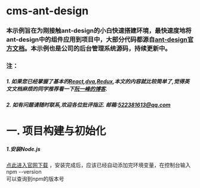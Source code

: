 # cms-ant-design
### 本示例旨在为刚接触ant-design的小白快速搭建环境，最快速度地将ant-design中的组件应用到项目中，大部分代码都源自[ant-design官方文档](https://ant.design/docs/react/introduce-cn)。本示例也是公司的后台管理系统源码，持续更新中。
### 注：
##### 1.  如果您已经掌握了基本的[React](https://facebook.github.io/react/docs/hello-world.html),[dva](https://github.com/dvajs/dva),[Redux](http://redux.js.org),本文的内容就比较简单了,觉得英文文档麻烦的同学推荐看一下[阮一峰的博客](http://www.ruanyifeng.com/blog/archives.html).
##### 2.  如有问题请随时联系,欢迎各位批评指正. 邮箱:522381613@qq.com

# 一. 项目构建与初始化

##### 1.安装Node.js  
[点此进入官网下载](https://nodejs.org/en/) ，安装完成后，应该已经自动添加完环境变量，在控制台输入  
    npm --version  
可以查询到npm的版本号
